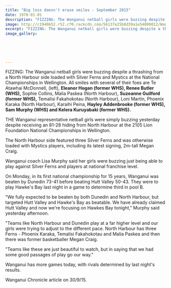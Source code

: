 ```yaml
---
title: "Big loss doesn't erase smiles - September 2015"
date: 1970-01-01
description: "FIZZING: The Wanganui netball girls were buzzing despite a thrashing from a North Harbour side loaded with Silver Ferns and Mystics at the National Championships in Wellington."
image: http://c1940652.r52.cf0.rackcdn.com/56137e25b8d39a1e54000012/Wanganui-Rep-Netball-Team-30.9.15.jpg
excerpt: "FIZZING: The Wanganui netball girls were buzzing despite a thrashing from a North Harbour side loaded with Silver Ferns and Mystics at the National Championships in Wellington. All smiles with several of their foes are Te Atawhai McDonnell, (left), Eleanor Hogan, Renee Butler, Sophie Collins, Malia Paskea (North Harbour), Suzeanne Guilford, Temalisi Fakahokotau (North Harbour), Loni Martin, Phoenix Karaka (North Harbour), Karaihi Peina, Hayley Addenbrooke, Sam Murphy and Kelera Kuruyabaki, from Wanganui Chronicle article on 30/9/15..."
image_gallery:
    
    
    
    
    
---
```


<p><span>FIZZING: The Wanganui netball girls were buzzing despite a thrashing from a North Harbour side loaded with Silver Ferns and Mystics at the National Championships in Wellington. All smiles with several of their foes are Te Atawhai McDonnell, (left), <strong>Eleanor Hogan (former WHS), Renee Butler (WHS),</strong> Sophie Collins, Malia Paskea (North Harbour), <strong>Suzeanne Guilford (former WHS),</strong>&nbsp;Temalisi Fakahokotau (North Harbour), Loni Martin, Phoenix Karaka (North Harbour), Karaihi Peina, <strong>Hayley Addenbrooke (former WHS), Sam Murphy (WHS)&nbsp;and Kelera Kuruyabaki (former WHS).</strong></span></p>
<p>THE Wanganui representative netball girls were simply buzzing yesterday despite receiving an 81-28 hiding from North Harbour at the 2105 Lion Foundation National Championships in Wellington.</p>
<p>The North Harbour side featured three Silver Ferns and was otherwise loaded with Mystics players, including its latest signing, 2m-tall Megan Craig.</p>
<p>Wanganui coach Lisa Murphy said her girls were buzzing just being able to play against Silver Ferns and players at national franchise level.</p>
<p>On Monday, in its first national championship for 15 years, Wanganui was beaten by Dunedin 73-41 before beating Hutt Valley 50-43. They were to play Hawke's Bay last night in a game to determine third in pool B.</p>
<p>"We fully expected to be beaten by both Dunedin and North Harbour, but targeted Hutt Valley and Hawke's Bay as beatable. We have already claimed Hutt Valley and now we're focusing on Hawkes Bay tonight," Murphy said yesterday afternoon.</p>
<p>"Teams like North Harbour and Dunedin play at a far higher level and our girls were trying to adjust to the different pace. North Harbour has three Ferns - Phoenix Karaka, Temalisi Fakahokotau and Malia Paskea and then there was former basketballer Megan Craig.</p>
<p>"Teams like these are just beautiful to watch, but in saying that we had some good passages of play go our way."</p>
<p>Wanganui has more games today, with rivals determined by last night's results.</p>
<p>Wanganui Chronicle article on 30/9/15.</p>

